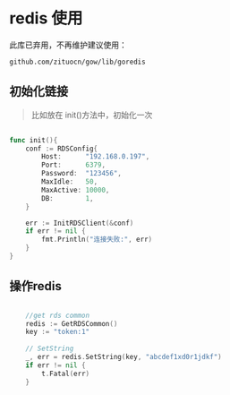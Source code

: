 # redis 使用

此库已弃用，不再维护建议使用：

```
github.com/zituocn/gow/lib/goredis
```


## 初始化链接

> 比如放在 init()方法中，初始化一次

```go
    
func init(){
	conf := RDSConfig{
		Host:      "192.168.0.197",
		Port:      6379,
		Password:  "123456",
		MaxIdle:   50,
		MaxActive: 10000,
		DB:        1,
	}

	err := InitRDSClient(&conf)
	if err != nil {
		fmt.Println("连接失败:", err)
	}
}

```

## 操作redis

```go

	//get rds common
	redis := GetRDSCommon()
	key := "token:1"
        
    // SetString
	_, err = redis.SetString(key, "abcdef1xd0r1jdkf")
	if err != nil {
		t.Fatal(err)
	}

```
